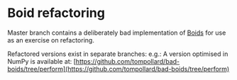 Boid refactoring
================

Master branch contains a deliberately bad implementation of [Boids](http://dl.acm.org/citation.cfm?doid=37401.37406)
for use as an exercise on refactoring.

Refactored versions exist in separate branches:
e.g.: A version optimised in NumPy is available at: [https://github.com/tompollard/bad-boids/tree/perform](https://github.com/tompollard/bad-boids/tree/perform)

